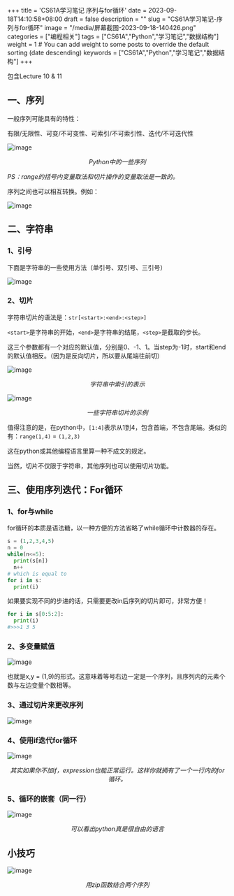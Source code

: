 +++
title = 'CS61A学习笔记 序列与for循环'
date = 2023-09-18T14:10:58+08:00
draft = false
description = ""
slug = "CS61A学习笔记-序列与for循环"
image = "/media/屏幕截图-2023-09-18-140426.png"
categories = ["编程相关"]
tags = ["CS61A","Python","学习笔记","数据结构"]
weight = 1       # You can add weight to some posts to override the default sorting (date descending)
keywords = ["CS61A","Python","学习笔记","数据结构"]
+++

包含Lecture 10 & 11

## 一、序列

一般序列可能具有的特性：

有限/无限性、可变/不可变性、可索引/不可索引性、迭代/不可迭代性

<img src="/media/屏幕截图-2023-09-18-140426.png" style="display: block; margin-left: auto; margin-right: auto;" alt="image">

<p style="text-align: center"><em>Python中的一些序列</em></p>

_PS：range的括号内变量取法和切片操作的变量取法是一致的。_

序列之间也可以相互转换。例如：

<img src="/media/屏幕截图-2023-09-18-190036.png" style="display: block; margin-left: auto; margin-right: auto;" alt="image">

## 二、字符串

### 1、引号

下面是字符串的一些使用方法（单引号、双引号、三引号）

<img src="/media/屏幕截图-2023-09-18-140923.png" style="display: block; margin-left: auto; margin-right: auto;" alt="image">

### 2、切片

字符串切片的语法是：`str[<start>:<end>:<step>]`

`<start>`是字符串的开始，`<end>`是字符串的结尾，`<step>`是截取的步长。

这三个参数都有一个对应的默认值，分别是0、-1、1。当step为-1时，start和end的默认值相反。（因为是反向切片，所以要从尾端往前切）

<img src="/media/屏幕截图-2023-09-18-185652.png" style="display: block; margin-left: auto; margin-right: auto;" alt="image">

<p style="text-align: center"><em>字符串中索引的表示</em></p>

<img src="/media/屏幕截图-2023-09-18-185102.png" style="display: block; margin-left: auto; margin-right: auto;" alt="image">

<p style="text-align: center"><em>一些字符串切片的示例</em></p>

值得注意的是，在python中，`[1:4]`表示从1到4，包含首端，不包含尾端。类似的有：`range(1,4)` = `(1,2,3)`

这在python或其他编程语言里算一种不成文的规定。

当然，切片不仅限于字符串，其他序列也可以使用切片功能。

## 三、使用序列迭代：For循环

### 1、for与while

for循环的本质是语法糖，以一种方便的方法省略了while循环中计数器的存在。

```python
s = (1,2,3,4,5)
n = 0
while(n<=5):
  print(s[n])
  n++
# which is equal to
for i in s:
  print(i)
```

如果要实现不同的步进的话，只需要更改in后序列的切片即可，非常方便！

```python
for i in s[0:5:2]:
  print(i)
#>>>1 3 5
```

### 2、多变量赋值

<img src="/media/屏幕截图-2023-09-18-191018-1.png" style="display: block; margin-left: auto; margin-right: auto;" alt="image">

也就是x,y = (1,9)的形式。这意味着等号右边一定是一个序列，且序列内的元素个数与左边变量个数相等。

### 3、通过切片来更改序列

<img src="/media/屏幕截图-2023-09-18-194154.png" style="display: block; margin-left: auto; margin-right: auto;" alt="image">

### 4、使用if迭代for循环

<img src="/media/屏幕截图-2023-09-18-195322.png" style="display: block; margin-left: auto; margin-right: auto;" alt="image">
<p style="text-align: center"><em>其实如果你不加if，expression也能正常运行。这样你就拥有了一个一行内的for循环。</em></p>

### 5、循环的嵌套（同一行）

<img src="/media/屏幕截图-2023-09-18-195447.png" style="display: block; margin-left: auto; margin-right: auto;" alt="image">
<p style="text-align: center"><em>可以看出python真是很自由的语言</em></p>

## 小技巧

<img src="/media/屏幕截图-2023-09-18-194038.png" style="display: block; margin-left: auto; margin-right: auto;" alt="image">
<p style="text-align: center"><em>用zip函数结合两个序列</em></p>